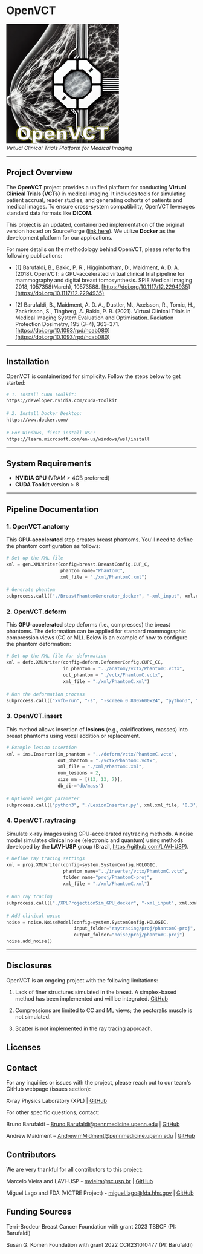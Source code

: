 # **OpenVCT** 

![OpenVCT Logo](figs/logo.png)  
*Virtual Clinical Trials Platform for Medical Imaging*

---

## **Project Overview**  
The **OpenVCT** project provides a unified platform for conducting **Virtual Clinical Trials (VCTs)** in medical imaging. It includes tools for simulating patient accrual, reader studies, and generating cohorts of patients and medical images. To ensure cross-system compatibility, OpenVCT leverages standard data formats like **DICOM**.

This project is an updated, containerized implementation of the original version hosted on SourceForge ([link here](https://sourceforge.net/projects/openvct/)). We utilize **Docker** as the development platform for our applications.

For more details on the methodology behind OpenVCT, please refer to the following publications:

- [1] Barufaldi, B., Bakic, P. R., Higginbotham, D., Maidment, A. D. A. (2018). OpenVCT: a GPU-accelerated virtual clinical trial pipeline for mammography and digital breast tomosynthesis. SPIE Medical Imaging 2018, 1057358(March), 10573588. [https://doi.org/10.1117/12.2294935](https://doi.org/10.1117/12.2294935)

- [2] Barufaldi, B., Maidment, A. D. A., Dustler, M., Axelsson, R., Tomic, H., Zackrisson, S., Tingberg, A.,Bakic, P. R. (2021). Virtual Clinical Trials in Medical Imaging System Evaluation and Optimisation. Radiation Protection Dosimetry, 195 (3–4), 363–371. [https://doi.org/10.1093/rpd/ncab080](https://doi.org/10.1093/rpd/ncab080)

---

## **Installation**

OpenVCT is containerized for simplicity. Follow the steps below to get started:

```bash
# 1. Install CUDA Toolkit:
https://developer.nvidia.com/cuda-toolkit

# 2. Install Docker Desktop:
https://www.docker.com/

# For Windows, first install WSL:
https://learn.microsoft.com/en-us/windows/wsl/install
```
---

## **System Requirements**

- **NVIDIA GPU** (VRAM > 4GB preferred)
- **CUDA Toolkit** version > 8

---

## **Pipeline Documentation**

### **1. OpenVCT.anatomy**  
This **GPU-accelerated** step creates breast phantoms. You'll need to define the phantom configuration as follows:

```python
# Set up the XML file
xml = gen.XMLWriter(config=breast.BreastConfig.CUP_C, 
                    phantom_name="PhantomC",
                    xml_file = "./xml/PhantomC.xml")

# Generate phantom
subprocess.call(["./BreastPhantomGenerator_docker", "-xml_input", xml.xml_file])
```

### **2. OpenVCT.deform**

This **GPU-accelerated** step deforms (i.e., compresses) the breast phantoms. The deformation can be applied for standard mammographic compression views (CC or ML). Below is an example of how to configure the phantom deformation:

```python
# Set up the XML file for deformation
xml = defo.XMLWriter(config=deform.DeformerConfig.CUPC_CC, 
                     in_phantom = "../anatomy/vctx/PhantomC.vctx",
                     out_phantom = "./vctx/PhantomC.vctx",
                     xml_file = "./xml/PhantomC.xml")

# Run the deformation process
subprocess.call(["xvfb-run", "-s", "-screen 0 800x600x24", "python3", "VolumeDeformer.py", xml.xml_file])
```
### **3. OpenVCT.insert**

This method allows insertion of **lesions** (e.g., calcifications, masses) into breast phantoms using voxel addition or replacement.

```python
# Example lesion insertion
xml = ins.Inserter(in_phantom = "../deform/vctx/PhantomC.vctx",
                   out_phantom = "./vctx/PhantomC.vctx",
                   xml_file = "./xml/PhantomC.xml",
                   num_lesions = 2,
                   size_mm = [(13, 13, 7)],
                   db_dir='db/mass')

# Optional weight parameter
subprocess.call(["python3", "./LesionInserter.py", xml.xml_file, '0.3'])
```

### **4. OpenVCT.raytracing**

Simulate x-ray images using GPU-accelerated raytracing methods. A noise model simulates clinical noise (electronic and quantum) using methods developed by the **LAVI-USP** group (Brazil, https://github.com/LAVI-USP).

```python
# Define ray tracing settings
xml = proj.XMLWriter(config=system.SystemConfig.HOLOGIC, 
                     phantom_name="../inserter/vctx/PhantomC.vctx", 
                     folder_name="proj/PhantomC-proj",
                     xml_file = "./xml/PhantomC.xml")

# Run ray tracing
subprocess.call(["./XPLProjectionSim_GPU_docker", "-xml_input", xml.xml_file])

# Add clinical noise
noise = noise.NoiseModel(config=system.SystemConfig.HOLOGIC, 
                         input_folder="raytracing/proj/phantomC-proj",
                         output_folder="noise/proj/phantomC-proj")
noise.add_noise()
```

---

## **Disclosures**

OpenVCT is an ongoing project with the following limitations:

1) Lack of finer structures simulated in the breast. A simplex-based method has been implemented and will be integrated. [GitHub](https://github.com/jpvt/NoiseVolumesDemo)

2) Compressions are limited to CC and ML views; the pectoralis muscle is not simulated.

3) Scatter is not implemented in the ray tracing approach.

## **Licenses**

## **Contact**

For any inquiries or issues with the project, please reach out to our team's GitHub webpage (issues section):

X-ray Physics Laboratory (XPL) | [GitHub](https://github.com/upenn/xpl/xpl-OPENVCT_PIPELINE)

For other specific questions, contact: 

Bruno Barufaldi – Bruno.Barufaldi@pennmedicine.upenn.edu | [GitHub](https://github.com/bbarufaldi)

Andrew Maidment – Andrew.mMidment@pennmedicine.upenn.edu | [GitHub](https://github.com/maidment)

## **Contributors**

We are very thankful for all contributors to this project:

Marcelo Vieira and LAVI-USP - mvieira@sc.usp.br | [GitHub](https://github.com/LAVI-USP)

Miguel Lago and FDA (VICTRE Project) - miguel.lago@fda.hhs.gov | [GitHub](https://github.com/malago86)

## **Funding Sources**

Terri-Brodeur Breast Cancer Foundation with grant 2023 TBBCF  (PI: Barufaldi)

Susan G. Komen Foundation with grant 2022 CCR231010477 (PI: Barufaldi)